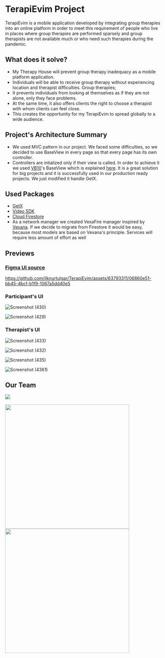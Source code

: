 # TerapiEvim Project
TerapiEvim is a mobile application developed by integrating group therapies into an online platform in order to meet this requirement of people who live in places where group therapies are performed sparsely and group therapists are not available much or who need such therapies during the pandemic.

## What does it solve?
- My Therapy House will prevent group therapy inadequacy as a mobile platform application.
- Individuals will be able to receive group therapy without experiencing location and therapist difficulties. Group therapies;
- It prevents individuals from looking at themselves as if they are not alone, only they face problems.
- At the same time, it also offers clients the right to choose a therapist with whom clients can feel close. 
- This creates the opportunity for my TerapiEvim to spread globally to a wide audience.

## Project's Architecture Summary
- We used MVC pattern in our project. We faced some difficulties, so we decided to use BaseView in every page so that every page has its own controller.
- Controllers are intialized only if their view is called. In order to achieve it we used [VB10](https://github.com/VB10)'s BaseView which is explained [here](https://youtu.be/crKJEBxyxS8?list=PL1k5oWAuBhgV_XnhMSyu2YLZMZNGuD0Cv&t=700). It is a great solution for big projects and it is successfully used in our production ready projects. We just modified it handle GetX.

## Used Packages
 - [GetX](https://pub.dev/packages/get)
 - [Video SDK](https://pub.dev/packages/videosdk)
 - [Cloud Firestore](https://pub.dev/packages/cloud_firestore)
 - As a network manager we created VexaFire manager inspired by [Vexana](https://pub.dev/packages/vexana). If we decide to migrate from Firestore it would be easy, because most models are based on Vexana's principle. Services will require less amount of effort as well 

## Previews

### [Figma UI source](https://www.figma.com/file/emWuxDc4LTPIxKvDtCVOwh/Terapi-Evim?type=design&node-id=0%3A1&mode=design&t=3pA507Z9cmcXBo4y-1)

https://github.com/ilknurtulgar/TerapiEvim/assets/63793311/06860e51-bb45-4bcf-b1f9-1067a5dd40e5

### Participant's UI

![Screenshot (430)](https://github.com/ilknurtulgar/TerapiEvim/assets/63793311/d39b3423-79ba-483c-a536-7b036157659c)

![Screenshot (429)](https://github.com/ilknurtulgar/TerapiEvim/assets/63793311/b8b87091-1af4-4a2d-90f0-acf1c887d833)

### Therapist's UI

![Screenshot (433)](https://github.com/ilknurtulgar/TerapiEvim/assets/63793311/e4c1b100-27aa-4efc-8ed5-4a43a22b9b4e)

![Screenshot (432)](https://github.com/ilknurtulgar/TerapiEvim/assets/63793311/d4fc3470-d85c-45a5-bf31-3d05bd513069)

![Screenshot (435)](https://github.com/ilknurtulgar/TerapiEvim/assets/63793311/ef034830-b9bb-4c25-8fec-4b347900e29f)

![Screenshot (4361)](https://github.com/ilknurtulgar/TerapiEvim/assets/63793311/9657fbd0-b099-4d04-a6d5-08137605f677)
## Our Team
<a href="https://github.com/ilknurtulgar/TerapiEvim/graphs/contributors">
  <img src="https://contrib.rocks/image?repo=ilknurtulgar/TerapiEvim" />
</a>
<br />
<br />

<img align="left" alt="" width="400" src="https://github.com/ilknurtulgar/TerapiEvim/assets/63793311/b873b88e-4524-4a9c-882b-99b56b508522)](https://user-images.githubusercontent.com/63793311/224953868-7c2cd7e3-d850-4ab8-804c-d12e578526eb.svg" />

<img align="left" alt="" width="400" src="https://github.com/ilknurtulgar/TerapiEvim/assets/63793311/206e4125-000c-4f30-85fb-7424d8bd8402" />
